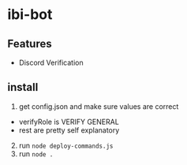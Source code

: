 # ibi-bot


## Features
- Discord Verification

## install
1. get config.json and make sure values are correct
- verifyRole is VERIFY GENERAL
- rest are pretty self explanatory
2. run `node deploy-commands.js` 
3. run `node .` 
